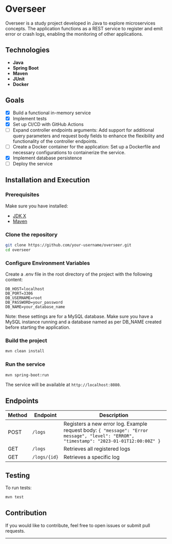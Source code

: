 # Overseer

Overseer is a study project developed in Java to explore microservices concepts. The application functions as a REST service to register and emit error or crash logs, enabling the monitoring of other applications.

## Technologies

- **Java**
- **Spring Boot**
- **Maven**
- **JUnit**
- **Docker**

## Goals

- [x] Build a functional in-memory service
- [x] Implement tests
- [x] Set up CI/CD with GitHub Actions
- [ ] Expand controller endpoints arguments: Add support for additional query parameters and request body fields to enhance the flexibility and functionality of the controller endpoints.
- [ ] Create a Docker container for the application: Set up a Dockerfile and necessary configurations to containerize the service.
- [x] Implement database persistence
- [ ] Deploy the service

## Installation and Execution

### Prerequisites

Make sure you have installed:

- [JDK X](https://www.oracle.com/java/technologies/javase-downloads.html)
- [Maven](https://maven.apache.org/download.cgi)

### Clone the repository

```sh
git clone https://github.com/your-username/overseer.git
cd overseer
```

### Configure Environment Variables

Create a .env file in the root directory of the project with the following content:

```
DB_HOST=localhost
DB_PORT=3306
DB_USERNAME=root
DB_PASSWORD=your_password
DB_NAME=your_database_name
```

Note: these settings are for a MySQL database.
Make sure you have a MySQL instance running and a database named as per DB_NAME created before starting the application.

### Build the project

```sh
mvn clean install
```

### Run the service

```sh
mvn spring-boot:run
```

The service will be available at `http://localhost:8080`.

## Endpoints

| Method | Endpoint     | Description                                                                                                                              |
| ------ | ------------ | ---------------------------------------------------------------------------------------------------------------------------------------- |
| POST   | `/logs`      | Registers a new error log. Example request body: `{ "message": "Error message", "level": "ERROR", "timestamp": "2023-01-01T12:00:00Z" }` |
| GET    | `/logs`      | Retrieves all registered logs                                                                                                            |
| GET    | `/logs/{id}` | Retrieves a specific log                                                                                                                 |

## Testing

To run tests:

```sh
mvn test
```

## Contribution

If you would like to contribute, feel free to open issues or submit pull requests.

---
